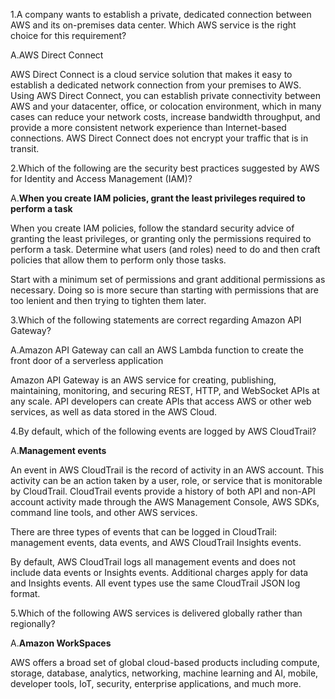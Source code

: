 1.A company wants to establish a private, dedicated connection between AWS and its on-premises data center. Which AWS service is the right choice for this requirement?

A.AWS Direct Connect

AWS Direct Connect is a cloud service solution that makes it easy to establish a dedicated network connection from your premises to AWS. Using AWS Direct Connect, you can establish private connectivity between AWS and your datacenter, office, or colocation environment, which in many cases can reduce your network costs, increase bandwidth throughput, and provide a more consistent network experience than Internet-based connections. AWS Direct Connect does not encrypt your traffic that is in transit.

2.Which of the following are the security best practices suggested by AWS for Identity and Access Management (IAM)?

A.**When you create IAM policies, grant the least privileges required to perform a task**

When you create IAM policies, follow the standard security advice of granting the least privileges, or granting only the permissions required to perform a task. Determine what users (and roles) need to do and then craft policies that allow them to perform only those tasks.

Start with a minimum set of permissions and grant additional permissions as necessary. Doing so is more secure than starting with permissions that are too lenient and then trying to tighten them later.


3.Which of the following statements are correct regarding Amazon API Gateway?

A.Amazon API Gateway can call an AWS Lambda function to create the front door of a serverless application

Amazon API Gateway is an AWS service for creating, publishing, maintaining, monitoring, and securing REST, HTTP, and WebSocket APIs at any scale. API developers can create APIs that access AWS or other web services, as well as data stored in the AWS Cloud.

4.By default, which of the following events are logged by AWS CloudTrail?

A.**Management events**

An event in AWS CloudTrail is the record of activity in an AWS account. This activity can be an action taken by a user, role, or service that is monitorable by CloudTrail. CloudTrail events provide a history of both API and non-API account activity made through the AWS Management Console, AWS SDKs, command line tools, and other AWS services.

There are three types of events that can be logged in CloudTrail: management events, data events, and AWS CloudTrail Insights events.

By default, AWS CloudTrail logs all management events and does not include data events or Insights events. Additional charges apply for data and Insights events. All event types use the same CloudTrail JSON log format.

5.Which of the following AWS services is delivered globally rather than regionally?

A.**Amazon WorkSpaces**

AWS offers a broad set of global cloud-based products including compute, storage, database, analytics, networking, machine learning and AI, mobile, developer tools, IoT, security, enterprise applications, and much more.